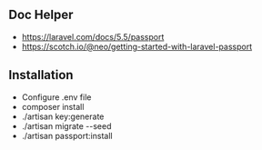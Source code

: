 ## Doc Helper
- https://laravel.com/docs/5.5/passport
- https://scotch.io/@neo/getting-started-with-laravel-passport

## Installation
- Configure .env file
- composer install
- ./artisan key:generate
- ./artisan migrate --seed
- ./artisan passport:install